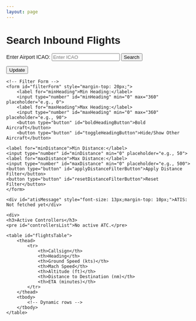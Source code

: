 ```yaml
---
layout: page
---
```


<style>
body {
    font-family: Arial, sans-serif;
    margin: 20px;
}
.container {
    max-width: 800px;
    margin: auto;
}
table {
    width: 100%;
    border-collapse: collapse;
    margin-top: 20px;
}
th, td {
    border: 1px solid #ddd;
    padding: 8px;
    text-align: center;
}
th {
    background-color: #f4f4f4;
}
</style>

<body>
<div class="container">
    <h1>Search Inbound Flights</h1>
    <!-- Search Form -->
    <form id="searchForm" novalidate>
        <label for="icao">Enter Airport ICAO:</label>
        <input type="text" id="icao" name="icao" placeholder="Enter ICAO" required>
        <button type="submit">Search</button>
    </form>
    <button type="button" id="updateButton">Update</button>
    <button type="button" id="stopUpdateButton" style="display: none;">Stop Update</button>
    <span id="countdownTimer" style="display: none;">Next update in: 60 seconds</span>

    <!-- Filter Form -->
    <form id="filterForm" style="margin-top: 20px;">
        <label for="minHeading">Min Heading:</label>
        <input type="number" id="minHeading" min="0" max="360" placeholder="e.g., 0">
        <label for="maxHeading">Max Heading:</label>
        <input type="number" id="maxHeading" min="0" max="360" placeholder="e.g., 90">
        <button type="button" id="boldHeadingButton">Bold Aircraft</button>
        <button type="button" id="toggleHeadingButton">Hide/Show Other Aircraft</button>
        
    <label for="minDistance">Min Distance:</label>
    <input type="number" id="minDistance" min="0" placeholder="e.g., 50">
    <label for="maxDistance">Max Distance:</label>
    <input type="number" id="maxDistance" min="0" placeholder="e.g., 500">
    <button type="button" id="applyDistanceFilterButton">Apply Distance Filter</button>
    <button type="button" id="resetDistanceFilterButton">Reset Filter</button>
    </form>
    
    <div id="atisMessage" style="font-size: 13px;margin-top: 10px;">ATIS: Not fetched yet</div>
    
    <div>
    <h3>Active Controllers</h3>
    <pre id="controllersList">No active ATC.</pre>
</div>

    <table id="flightsTable">
        <thead>
            <tr>
                <th>Callsign</th>
                <th>Heading</th>
                <th>Ground Speed (kts)</th>
                <th>Mach Speed</th>
                <th>Altitude (ft)</th>
                <th>Distance to Destination (nm)</th>
                <th>ETA (minutes)</th>
            </tr>
        </thead>
        <tbody>
            <!-- Dynamic rows -->
        </tbody>
    </table>
</div>
<script src="/js/if-inbound.js"></script>
</body>
